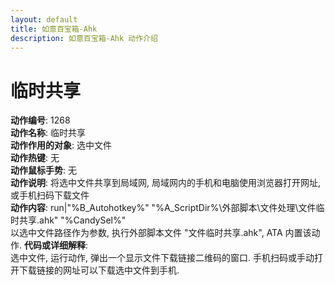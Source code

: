 ```yaml
---
layout: default
title: 如意百宝箱-Ahk
description: 如意百宝箱-Ahk 动作介绍
---
```


# [](#header-2) 临时共享
**动作编号**: 1268  
**动作名称**: 临时共享  
**动作作用的对象**: 选中文件  
**动作热键**: 无  
**动作鼠标手势**: 无  
**动作说明**: 将选中文件共享到局域网, 局域网内的手机和电脑使用浏览器打开网址, 或手机扫码下载文件  
**动作内容**: run|"%B_Autohotkey%" "%A_ScriptDir%\外部脚本\文件处理\文件临时共享.ahk" "%CandySel%"  
以选中文件路径作为参数, 执行外部脚本文件 "文件临时共享.ahk", ATA 内置该动作.
**代码或详细解释**:  
选中文件, 运行动作, 弹出一个显示文件下载链接二维码的窗口. 手机扫码或手动打开下载链接的网址可以下载选中文件到手机.  